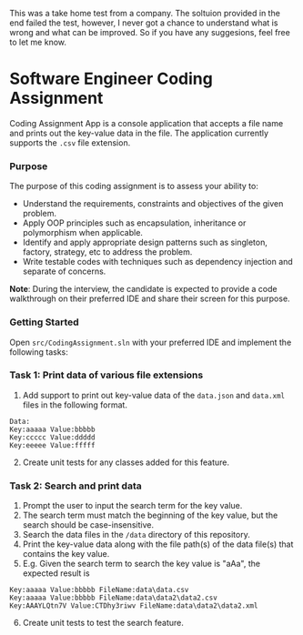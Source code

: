 This was a take home test from a company. The soltuion provided in the end failed the test, however, I never got a chance to understand what is wrong and what can be improved. So if you have any suggesions, feel free to let me know.

# Software Engineer Coding Assignment

Coding Assignment App is a console application that accepts a file name and prints out the key-value data in the file. The application currently supports the `.csv` file extension.

### Purpose
The purpose of this coding assignment is to assess your ability to:

- Understand the requirements, constraints and objectives of the given problem.
- Apply OOP principles such as encapsulation, inheritance or polymorphism when applicable.
- Identify and apply appropriate design patterns such as singleton, factory, strategy, etc to address the problem.
- Write testable codes with techniques such as dependency injection and separate of concerns.

**Note**: During the interview, the candidate is expected to provide a code walkthrough on their preferred IDE and share their screen for this purpose.

### Getting Started
Open `src/CodingAssignment.sln` with your preferred IDE and implement the following tasks:

### Task 1: Print data of various file extensions

1. Add support to print out key-value data of the `data.json` and `data.xml` files in the following format.
```
Data:
Key:aaaaa Value:bbbbb
Key:ccccc Value:ddddd
Key:eeeee Value:fffff
```
2. Create unit tests for any classes added for this feature.

### Task 2: Search and print data 

1. Prompt the user to input the search term for the key value.
2. The search term must match the beginning of the key value, but the search should be case-insensitive.
3. Search the data files in the `/data` directory of this repository.
4. Print the key-value data along with the file path(s) of the data file(s) that contains the key value.
5. E.g. Given the search term to search the key value is "aAa", the expected result is 
```
Key:aaaaa Value:bbbbb FileName:data\data.csv 
Key:aaaaa Value:bbbbb FileName:data\data2\data2.csv
Key:AAAYLQtn7V Value:CTDhy3riwv FileName:data\data2\data2.xml
```
6. Create unit tests to test the search feature.


